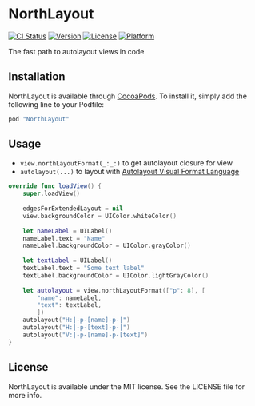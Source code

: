# NorthLayout

[![CI Status](http://img.shields.io/travis/banjun/NorthLayout.svg?style=flat)](https://travis-ci.org/banjun/NorthLayout)
[![Version](https://img.shields.io/cocoapods/v/NorthLayout.svg?style=flat)](http://cocoapods.org/pods/NorthLayout)
[![License](https://img.shields.io/cocoapods/l/NorthLayout.svg?style=flat)](http://cocoapods.org/pods/NorthLayout)
[![Platform](https://img.shields.io/cocoapods/p/NorthLayout.svg?style=flat)](http://cocoapods.org/pods/NorthLayout)

The fast path to autolayout views in code

## Installation

NorthLayout is available through [CocoaPods](http://cocoapods.org). To install
it, simply add the following line to your Podfile:

```ruby
pod "NorthLayout"
```

## Usage

* `view.northLayoutFormat(_:_:)` to get autolayout closure for view
* `autolayout(...)` to layout with [Autolayout Visual Format Language](https://developer.apple.com/library/ios/documentation/UserExperience/Conceptual/AutolayoutPG/VisualFormatLanguage/VisualFormatLanguage.html)

```swift
override func loadView() {
    super.loadView()
    
    edgesForExtendedLayout = nil
    view.backgroundColor = UIColor.whiteColor()
    
    let nameLabel = UILabel()
    nameLabel.text = "Name"
    nameLabel.backgroundColor = UIColor.grayColor()
    
    let textLabel = UILabel()
    textLabel.text = "Some text label"
    textLabel.backgroundColor = UIColor.lightGrayColor()
    
    let autolayout = view.northLayoutFormat(["p": 8], [
        "name": nameLabel,
        "text": textLabel,
        ])
    autolayout("H:|-p-[name]-p-|")
    autolayout("H:|-p-[text]-p-|")
    autolayout("V:|-p-[name]-p-[text]")
}
```

## License

NorthLayout is available under the MIT license. See the LICENSE file for more info.
